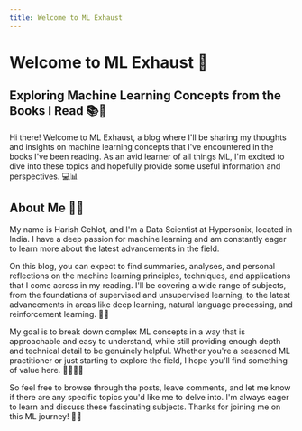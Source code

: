 ```yaml
---
title: Welcome to ML Exhaust
---
```


# Welcome to ML Exhaust 🚀

## Exploring Machine Learning Concepts from the Books I Read 📚🧠

Hi there! Welcome to ML Exhaust, a blog where I'll be sharing my thoughts and insights on machine learning concepts that I've encountered in the books I've been reading. As an avid learner of all things ML, I'm excited to dive into these topics and hopefully provide some useful information and perspectives. 💻📊

## About Me 🧑‍💼

My name is Harish Gehlot, and I'm a Data Scientist at Hypersonix, located in India. I have a deep passion for machine learning and am constantly eager to learn more about the latest advancements in the field.

On this blog, you can expect to find summaries, analyses, and personal reflections on the machine learning principles, techniques, and applications that I come across in my reading. I'll be covering a wide range of subjects, from the foundations of supervised and unsupervised learning, to the latest advancements in areas like deep learning, natural language processing, and reinforcement learning. 🤖🌐

My goal is to break down complex ML concepts in a way that is approachable and easy to understand, while still providing enough depth and technical detail to be genuinely helpful. Whether you're a seasoned ML practitioner or just starting to explore the field, I hope you'll find something of value here. 🧑‍💻🧑‍🔬

So feel free to browse through the posts, leave comments, and let me know if there are any specific topics you'd like me to delve into. I'm always eager to learn and discuss these fascinating subjects. Thanks for joining me on this ML journey! 🚀💪
